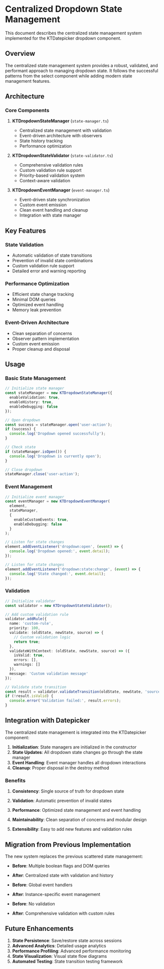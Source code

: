 # Centralized Dropdown State Management

This document describes the centralized state management system implemented for the KTDatepicker dropdown component.

## Overview

The centralized state management system provides a robust, validated, and performant approach to managing dropdown state. It follows the successful patterns from the select component while adding modern state management features.

## Architecture

### Core Components

1. **KTDropdownStateManager** (`state-manager.ts`)
   - Centralized state management with validation
   - Event-driven architecture with observers
   - State history tracking
   - Performance optimization

2. **KTDropdownStateValidator** (`state-validator.ts`)
   - Comprehensive validation rules
   - Custom validation rule support
   - Priority-based validation system
   - Context-aware validation

3. **KTDropdownEventManager** (`event-manager.ts`)
   - Event-driven state synchronization
   - Custom event emission
   - Clean event handling and cleanup
   - Integration with state manager

## Key Features

### State Validation
- Automatic validation of state transitions
- Prevention of invalid state combinations
- Custom validation rule support
- Detailed error and warning reporting

### Performance Optimization
- Efficient state change tracking
- Minimal DOM queries
- Optimized event handling
- Memory leak prevention



### Event-Driven Architecture
- Clean separation of concerns
- Observer pattern implementation
- Custom event emission
- Proper cleanup and disposal

## Usage

### Basic State Management

```typescript
// Initialize state manager
const stateManager = new KTDropdownStateManager({
  enableValidation: true,
  enableHistory: true,
  enableDebugging: false
});

// Open dropdown
const success = stateManager.open('user-action');
if (success) {
  console.log('Dropdown opened successfully');
}

// Check state
if (stateManager.isOpen()) {
  console.log('Dropdown is currently open');
}

// Close dropdown
stateManager.close('user-action');
```

### Event Management

```typescript
// Initialize event manager
const eventManager = new KTDropdownEventManager(
  element,
  stateManager,
  {
    enableCustomEvents: true,
    enableDebugging: false
  }
);

// Listen for state changes
element.addEventListener('dropdown:open', (event) => {
  console.log('Dropdown opened:', event.detail);
});

// Listen for state changes
element.addEventListener('dropdown:state:change', (event) => {
  console.log('State changed:', event.detail);
});
```

### Validation

```typescript
// Initialize validator
const validator = new KTDropdownStateValidator();

// Add custom validation rule
validator.addRule({
  name: 'custom-rule',
  priority: 100,
  validate: (oldState, newState, source) => {
    // Custom validation logic
    return true;
  },
  validateWithContext: (oldState, newState, source) => ({
    isValid: true,
    errors: [],
    warnings: []
  }),
  message: 'Custom validation message'
});

// Validate state transition
const result = validator.validateTransition(oldState, newState, 'source');
if (!result.isValid) {
  console.error('Validation failed:', result.errors);
}
```



## Integration with Datepicker

The centralized state management is integrated into the KTDatepicker component:

1. **Initialization**: State managers are initialized in the constructor
2. **State Updates**: All dropdown state changes go through the state manager
3. **Event Handling**: Event manager handles all dropdown interactions
4. **Cleanup**: Proper disposal in the destroy method

### Benefits

1. **Consistency**: Single source of truth for dropdown state
2. **Validation**: Automatic prevention of invalid states
3. **Performance**: Optimized state management and event handling

5. **Maintainability**: Clean separation of concerns and modular design
6. **Extensibility**: Easy to add new features and validation rules

## Migration from Previous Implementation

The new system replaces the previous scattered state management:

- **Before**: Multiple boolean flags and DOM queries
- **After**: Centralized state with validation and history

- **Before**: Global event handlers
- **After**: Instance-specific event management

- **Before**: No validation
- **After**: Comprehensive validation with custom rules



## Future Enhancements

1. **State Persistence**: Save/restore state across sessions
2. **Advanced Analytics**: Detailed usage analytics
3. **Performance Profiling**: Advanced performance monitoring
4. **State Visualization**: Visual state flow diagrams
5. **Automated Testing**: State transition testing framework